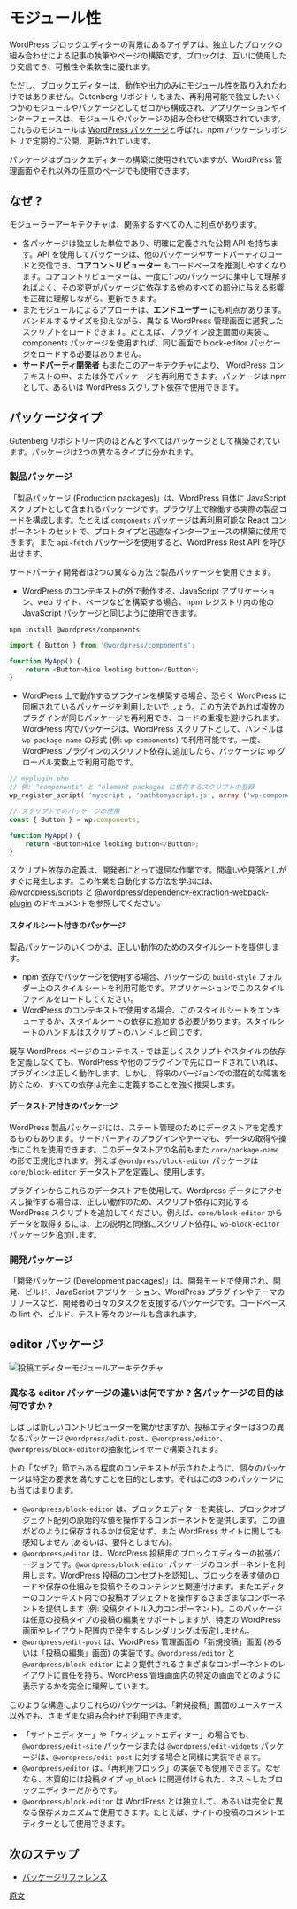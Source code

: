 <!--
# Modularity
 -->
# モジュール性

<!--
The WordPress block editor is based around the idea that you can combine independent blocks together to write your post or build your page. Blocks can also use and interact with each other. This makes it very modular and flexible.
 -->
WordPress ブロックエディターの背景にあるアイデアは、独立したブロックの組み合わせによる記事の執筆やページの構築です。ブロックは、互いに使用したり交信でき、可搬性や柔軟性に優れます。

<!--
But the Block Editor does not embrace modularity for its behavior and output only. The Gutenberg repository is also built from the ground up as several reusable and independent modules or packages, that, combined together, lead to the application and interface we all know. These modules are known as [WordPress packages](https://www.npmjs.com/org/wordpress) and are published and updated regularly on the npm package repository.
 -->
ただし、ブロックエディターは、動作や出力のみにモジュール性を取り入れたわけではありません。Gutenberg リポジトリもまた、再利用可能で独立したいくつかのモジュールやパッケージとしてゼロから構成され、アプリケーションやインターフェースは、モジュールやパッケージの組み合わせで構築されています。これらのモジュールは [WordPress パッケージ](https://www.npmjs.com/org/wordpress)と呼ばれ、npm パッケージリポジトリで定期的に公開、更新されています。

<!--
These packages are used to power the Block Editor, but they can be used to power any page in the WordPress Admin or outside.
 -->
パッケージはブロックエディターの構築に使用されていますが、WordPress 管理画面やそれ以外の任意のページでも使用できます。

<!--
## Why?
 -->
## なぜ ?

<!--
Using a modular architecture has several benefits for all the actors involved:
 -->
モジューラーアーキテクチャは、関係するすべての人に利点があります。

<!--
-   Each package is an independent unit and has a well defined public API that is used to interact with other packages and third-party code. This makes it easier for **Core Contributors** to reason about the codebase. They can focus on a single package at a time, understand it and make updates while knowing exactly how these changes could impact all the other parts relying on the given package.
-   A module approach is also beneficial to the **end-user**. It allows to selectively load scripts on different WordPress Admin pages while keeping the bundle size contained. For instance, if we use the components package to power our plugin's settings page, there's no need to load the block-editor package on that page.
-   This architecture also allows **third-party developers** to reuse these packages inside and outside the WordPress context by using these packages as npm or WordPress script dependencies.
 -->
-   各パッケージは独立した単位であり、明確に定義された公開 API を持ちます。API を使用してパッケージは、他のパッケージやサードパーティのコードと交信でき、**コアコントリビューター** もコードベースを推測しやすくなります。コアコントリビューターは、一度に1つのパッケージに集中して理解すればよく、その変更がパッケージに依存する他のすべての部分に与える影響を正確に理解しながら、更新できます。
-   またモジュールによるアプローチは、**エンドユーザー** にも利点があります。バンドルするサイズを抑えながら、異なる WordPress 管理画面に選択したスクリプトをロードできます。たとえば、プラグイン設定画面の実装に components パッケージを使用すれば、同じ画面で block-editor パッケージをロードする必要はありません。
-   **サードパーティ開発者** もまたこのアーキテクチャにより、 WordPress コンテキストの中、または外でパッケージを再利用できます。パッケージは npm として、あるいは WordPress スクリプト依存で使用できます。

<!--
## Types of packages
 -->
## パッケージタイプ

<!--
Almost everything in the Gutenberg repository is built into a package. We can split these packages into two different types:
 -->
Gutenberg リポジトリー内のほとんどすべてはパッケージとして構築されています。パッケージは2つの異なるタイプに分かれます。

<!--
### Production packages
 -->
### 製品パッケージ

<!--
These are the packages that ship in WordPress itself as JavaScript scripts. These constitute the actual production code that runs on your browsers. As an example, there's a `components` package serving as a reusable set of React components used to prototype and build interfaces quickly. There's also an `api-fetch` package that can be used to call WordPress Rest APIs.
 -->
「製品パッケージ (Production packages)」は、WordPress 自体に JavaScript スクリプトとして含まれるパッケージです。ブラウザ上で稼働する実際の製品コードを構成します。たとえば `components` パッケージは再利用可能な React コンポーネントのセットで、プロトタイプと迅速なインターフェースの構築に使用できます。また `api-fetch` パッケージを使用すると、WordPress Rest API を呼び出せます。

<!--
Third-party developers can use these production packages in two different ways:
 -->
サードパーティ開発者は2つの異なる方法で製品パッケージを使用できます。
<!--
-   If you're building a JavaScript application, website, page that runs outside of the context of WordPress, you can consume these packages like any other JavaScript package in the npm registry.
 -->
-   WordPress のコンテキストの外で動作する、JavaScript アプリケーション、web サイト、ページなどを構築する場合、npm レジストリ内の他の JavaScript パッケージと同じように使用できます。

```
npm install @wordpress/components
```

```js
import { Button } from '@wordpress/components';

function MyApp() {
	return <Button>Nice looking button</Button>;
}
```

<!--
-   If you're building a plugin that runs on WordPress, you'd probably prefer consuming the package that ships with WordPress itself. This allows multiple plugins to reuse the same packages and avoid code duplication. In WordPress, these packages are available as WordPress scripts with a handle following this format `wp-package-name` (e.g. `wp-components`). Once you add the script to your own WordPress plugin scripts dependencies, the package will be available on the `wp` global variable.
 -->
-   WordPress 上で動作するプラグインを構築する場合、恐らく WordPress に同梱されているパッケージを利用したいでしょう。この方法であれば複数のプラグインが同じパッケージを再利用でき、コードの重複を避けられます。WordPress 内でパッケージは、WordPress スクリプトとして、ハンドルは`wp-package-name` の形式 (例: `wp-components`) で利用可能です。一度、WordPress プラグインのスクリプト依存に追加したら、パッケージは `wp` グローバル変数上で利用可能です。

<!--
```php
// myplugin.php
// Example of script registration dependending on the "components" and "element packages.
wp_register_script( 'myscript', 'pathtomyscript.js', array ('wp-components', "react" ) );
```
 -->
```php
// myplugin.php
// 例: "components" と "element packages に依存するスクリプトの登録
wp_register_script( 'myscript', 'pathtomyscript.js', array ('wp-components', "wp-element" ) );
```

<!--
```js
// Using the package in your scripts
const { Button } = wp.components;

function MyApp() {
	return <Button>Nice looking button</Button>;
}
```
 -->
```js
// スクリプトでのパッケージの使用
const { Button } = wp.components;

function MyApp() {
	return <Button>Nice looking button</Button>;
}
```

<!--
Script dependencies definition can be a tedious task for developers. Mistakes and oversight can happen easily. If you want to learn how you can automate this task. Check the [@wordpress/scripts](https://developer.wordpress.org/block-editor/packages/packages-scripts/#build) and [@wordpress/dependency-extraction-webpack-plugin](https://developer.wordpress.org/block-editor/packages/packages-dependency-extraction-webpack-plugin/) documentation.
 -->
スクリプト依存の定義は、開発者にとって退屈な作業です。間違いや見落としがすぐに発生します。この作業を自動化する方法を学ぶには、[@wordpress/scripts](https://developer.wordpress.org/block-editor/packages/packages-scripts/#build) と [@wordpress/dependency-extraction-webpack-plugin](https://developer.wordpress.org/block-editor/packages/packages-dependency-extraction-webpack-plugin/) のドキュメントを参照してください。

<!--
#### Packages with stylesheets
 -->
#### スタイルシート付きのパッケージ

<!--
Some production packages provide stylesheets to function properly.
 -->
製品パッケージのいくつかは、正しい動作のためのスタイルシートを提供します。

<!--
-   If you're using the package as an npm dependency, the stylesheets will be available on the `build-style` folder of the package. Make sure to load this style file on your application.
-   If you're working in the context of WordPress, you'll have to enqueue these stylesheets or add them to your stylesheets dependencies. The stylesheet handles are the same as the script handles.
 -->
-   npm 依存でパッケージを使用する場合、パッケージの `build-style` フォルダー上のスタイルシートを利用可能です。アプリケーションでこのスタイルファイルをロードしてください。
-   WordPress のコンテキストで使用する場合、このスタイルシートをエンキューするか、スタイルシートの依存に追加する必要があります。スタイルシートのハンドルはスクリプトのハンドルと同じです。

<!--
In the context of existing WordPress pages, if you omit to define the scripts or styles dependencies properly, your plugin might still work properly if these scripts and styles are already loaded there by WordPress or by other plugins, but it's highly recommended to define all your dependencies exhaustively if you want to avoid potential breakage in future versions.
 -->
既存 WordPress ページのコンテキストでは正しくスクリプトやスタイルの依存を定義しなくても、WordPress や他のプラグインで先にロードされていれば、プラグインは正しく動作します。しかし、将来のバージョンでの潜在的な障害を防ぐため、すべての依存は完全に定義することを強く推奨します。

<!--
#### Packages with data stores
 -->
#### データストア付きのパッケージ

<!--
Some WordPress production packages define data stores to handle their state. These stores can also be used by third-party plugins and themes to retrieve data and to manipulate it. The name of these data stores is also normalized following this format `core/package-name` (E.g. the `@wordpress/block-editor` package defines and uses the `core/block-editor` data store).
 -->
WordPress 製品パッケージには、ステート管理のためにデータストアを定義するものもあります。サードパーティのプラグインやテーマも、データの取得や操作にこれを使用できます。このデータストアの名前もまた `core/package-name` の形で正規化されます。例えば `@wordpress/block-editor` パッケージは `core/block-editor` データストアを定義し、使用します。

<!--
If you're using one of these stores to access and manipulate WordPress data in your plugins, don't forget to add the corresponding WordPress script to your own script dependencies for your plugin to work properly. (For instance, if you're retrieving data from the `core/block-editor` store, you should add the `wp-block-editor` package to your script dependencies like shown above).
 -->
プラグインからこれらのデータストアを使用して、Wordpress データにアクセスし操作する場合は、正しい動作のため、スクリプト依存に対応する WordPress スクリプトを追加してください。例えば、`core/block-editor` からデータを取得するには、上の説明と同様にスクリプト依存に `wp-block-editor` パッケージを追加します。

<!--
### Development packages
 -->
### 開発パッケージ

<!--
These are packages used in development mode to help developers with daily tasks to develop, build and ship JavaScript applications, WordPress plugins and themes. They include tools for linting your codebase, building it, testing it...
 -->
「開発パッケージ (Development packages)」は、開発モードで使用され、開発、ビルド、JavaScript アプリケーション、WordPress プラグインやテーマのリリースなど、開発者の日々のタスクを支援するパッケージです。コードベースの lint や、ビルド、テスト等々のツールも含まれます。

<!--
## Editor packages
 -->
## editor パッケージ

<!--
![Post Editor Modules Architecture](https://raw.githubusercontent.com/WordPress/gutenberg/HEAD/docs/explanations/architecture/assets/modules.png)
 -->
![投稿エディターモジュールアーキテクチャ](https://raw.githubusercontent.com/WordPress/gutenberg/HEAD/docs/explanations/architecture/assets/modules.png)

<!--
### What's the difference between the different editor packages? What's the purpose of each package?
 -->
### 異なる editor パッケージの違いは何ですか ? 各パッケージの目的は何ですか ?

<!--
It's often surprising to new contributors to discover that the post editor is constructed as a layered abstraction of three separate packages `@wordpress/edit-post`, `@wordpress/editor`, and `@wordpress/block-editor`.
 -->
しばしば新しいコントリビューターを驚かせますが、投稿エディターは3つの異なるパッケージ `@wordpress/edit-post`、`@wordpress/editor`、`@wordpress/block-editor`の抽象化レイヤーで構築されます。

<!--
The above [Why?](#why) section should provide some context for how individual packages aim to satisfy specific requirements. That applies to these packages as well:
 -->
上の「なぜ ?」節でもある程度のコンテキストが示されたように、個々のパッケージは特定の要求を満たすことを目的とします。それはこの3つのパッケージにも当てはまります。

<!--
-   `@wordpress/block-editor` provides components for implementing a block editor, operating on a primitive value of an array of block objects. It makes no assumptions for how this value is saved, and has no awareness (or requirement) of a WordPress site.
-   `@wordpress/editor` is the enhanced version of the block editor for WordPress posts. It utilizes components from the `@wordpress/block-editor` package. Having an awareness of the concept of a WordPress post, it associates the loading and saving mechanism of the value representing blocks to a post and its content. It also provides various components relevant for working with a post object in the context of an editor (e.g., a post title input component). This package can support editing posts of any post type and does not assume that rendering happens in any particular WordPress screen or layout arrangement.
-   `@wordpress/edit-post` is the implementation of the "New Post" ("Edit Post") screen in the WordPress admin. It is responsible for the layout of the various components provided by `@wordpress/editor` and `@wordpress/block-editor`, with full awareness of how it is presented in the specific screen in the WordPress administrative dashboard.
 -->
-   `@wordpress/block-editor` は、ブロックエディターを実装し、ブロックオブジェクト配列の原始的な値を操作するコンポーネントを提供します。この値がどのように保存されるかは仮定せず、また WordPress サイトに関しても感知しません (あるいは、要件としません)。
-   `@wordpress/editor` は、WordPress 投稿用のブロックエディターの拡張バージョンです。`@wordpress/block-editor` パッケージのコンポーネントを利用します。WordPress 投稿のコンセプトを認知し、ブロックを表す値のロードや保存の仕組みを投稿やそのコンテンツと関連付けます。またエディターのコンテキスト内での投稿オブジェクトを操作するさまざまなコンポーネントを提供します (例: 投稿タイトル入力コンポーネント)。このパッケージは任意の投稿タイプの投稿の編集をサポートしますが、特定の WordPress 画面やレイアウト配置内で発生するレンダリングは仮定しません。
-   `@wordpress/edit-post` は、WordPress 管理画面の「新規投稿」画面 (あるいは「投稿の編集」画面) の実装です。`@wordpress/editor` と `@wordpress/block-editor` により提供されるさまざまなコンポーネントのレイアウトに責任を持ち、WordPress 管理画面内の特定の画面でどのように表示するかを完全に理解しています。

<!--
Structured this way, these packages can be used in a variety of combinations outside the use-case of the "New Post" screen:
 -->
このような構造によりこれらのパッケージは、「新規投稿」画面のユースケース以外でも、さまざまな組み合わせで利用できます。

<!--
-   A `@wordpress/edit-site` or `@wordpress/edit-widgets` package can serve as similar implementations of a "Site Editor" or "Widgets Editor", in much the same way as `@wordpress/edit-post`.
-   `@wordpress/editor` could be used in the implementation of the "Reusable Block" block, since it is essentially a nested block editor associated with the post type `wp_block`.
-   `@wordpress/block-editor` could be used independently from WordPress, or with a completely different save mechanism. For example, it could be used for a comments editor for posts of a site.
 -->
-   「サイトエディター」や「ウィジェットエディター」の場合でも、`@wordpress/edit-site` パッケージまたは `@wordpress/edit-widgets` パッケージは、`@wordpress/edit-post` に対する場合と同様に実装できます。
-   `@wordpress/editor` は、「再利用ブロック」の実装でも使用できます。なぜなら、本質的には投稿タイプ `wp_block` に関連付けられた、ネストしたブロックエディターだからです。
-   `@wordpress/block-editor` は WordPress とは独立して、あるいは完全に異なる保存メカニズムで使用できます。たとえば、サイトの投稿のコメントエディターとして使用できます。

<!--
## Going further
 -->
## 次のステップ

<!--
-   [Package Reference](/docs/reference-guides/packages.md)
 -->
-   [パッケージリファレンス](https://ja.wordpress.org/team/handbook/block-editor/reference-guides/packages/)

[原文](https://github.com/WordPress/gutenberg/blob/trunk/docs/explanations/architecture/modularity.md)

